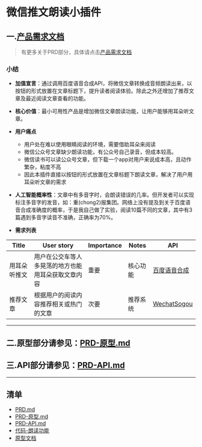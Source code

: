 # 微信推文朗读小插件
## 一.[产品需求文档](/PRD.md)    
> 有更多关于PRD部分，具体请点击[产品需求文档](/PRD.md)    

### 小结
- **加值宣言**：通过调用百度语音合成API，将微信文章转换成音频朗读出来，以按钮的形式放置在文章标题下，提升读者阅读体验。除此之外还增加了推荐文章及最近阅读文章查看的功能。
- **核心价值**：最小可用性产品是增加微信文章朗读功能，让用户能够用耳朵听文章。
- **用户痛点**
	- 用户处在难以使用眼睛阅读的环境，需要借助耳朵来阅读
	- 微信公众号文章缺少朗读功能，有公众号自己录音，但成本较高。
	- 微信读书可以读公众号文章，但下载一个app对用户来说成本高，且动作繁杂，粘度不高
	- 因此本插件直接以按钮的形式放置在文章标题下朗读文章，解决了用户用耳朵听文章的需求
- **人工智能概率性**：文章中有多音字时，会朗读错误的几率。但开发者可以实现标注多音字的发音，如：重(chong2)报集团。网络上没有提及到关于百度语音合成准确度的概率，于是我自己做了实验，阅读10篇不同的文章，其中有3篇遇到多音字读音不准确，正确率为70%。
	
- **需求列表**

| Title  | User story |Importance |Notes|API|
| ------------- | ------------- |------------- |------------- |------------- |
| 用耳朵听推文 | 用户在公交车等人多晃荡的地方也能用耳朵获取文章内容  |重要|核心功能|[百度语音合成](http://ai.baidu.com/docs#/TTS-API/top)|
| 推荐文章  | 根据用户的阅读内容推荐相关或热门的文章 |次要|推荐系统|[WechatSogou](https://github.com/Chyroc/WechatSogou)|

------

## 二.原型部分请参见：[PRD-原型.md](/PRD-原型.md)
## 三.API部分请参见：[PRD-API.md](/PRD-API.md)

------
## 清单
- [PRD.md](/PRD.md)
- [PRD-原型.md](/PRD-原型.md)
- [PRD-API.md](/PRD-API.md)
- [代码-朗读功能](/read_article.ipynb)
- [原型文档](https://koujii.github.io/wechat_read_article/#g=1&p=%E6%9C%97%E8%AF%BB%E6%96%87%E7%AB%A0-%E7%95%8C%E9%9D%A2%E4%B8%8E%E4%BA%A4%E4%BA%92)
